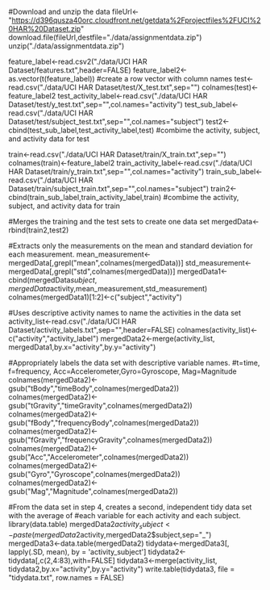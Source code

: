 
#Download and unzip the data
fileUrl<-"https://d396qusza40orc.cloudfront.net/getdata%2Fprojectfiles%2FUCI%20HAR%20Dataset.zip"
download.file(fileUrl,destfile="./data/assignmentdata.zip")
unzip("./data/assignmentdata.zip")

feature_label<-read.csv2("./data/UCI HAR Dataset/features.txt",header=FALSE)
feature_label2<-as.vector(t(feature_label))                                           #create a row vector with column names
test<-read.csv("./data/UCI HAR Dataset/test/X_test.txt",sep="")
colnames(test)<-feature_label2
test_activity_label<-read.csv("./data/UCI HAR Dataset/test/y_test.txt",sep="",col.names="activity")
test_sub_label<-read.csv("./data/UCI HAR Dataset/test/subject_test.txt",sep="",col.names="subject")
test2<-cbind(test_sub_label,test_activity_label,test)                                 #combime the activity, subject, and activity data for test

train<-read.csv("./data/UCI HAR Dataset/train/X_train.txt",sep="")
colnames(train)<-feature_label2
train_activity_label<-read.csv("./data/UCI HAR Dataset/train/y_train.txt",sep="",col.names="activity")
train_sub_label<-read.csv("./data/UCI HAR Dataset/train/subject_train.txt",sep="",col.names="subject")
train2<-cbind(train_sub_label,train_activity_label,train)                             #combime the activity, subject, and activity data for train

#Merges the training and the test sets to create one data set
mergedData<-rbind(train2,test2)

#Extracts only the measurements on the mean and standard deviation for each measurement. 
mean_measurement<-mergedData[,grepl("mean",colnames(mergedData))]
std_measurement<-mergedData[,grepl("std",colnames(mergedData))]
mergedData1<-cbind(mergedData$subject,mergedData$activity,mean_measurement,std_measurement)
colnames(mergedData1)[1:2]<-c("subject","activity")

#Uses descriptive activity names to name the activities in the data set
activity_list<-read.csv("./data/UCI HAR Dataset/activity_labels.txt",sep="",header=FALSE)
colnames(activity_list)<-c("activity","activity_label")
mergedData2<-merge(activity_list, mergedData1,by.x="activity",by.y="activity")

#Appropriately labels the data set with descriptive variable names. 
#t=time, f=frequency, Acc=Accelerometer,Gyro=Gyroscope, Mag=Magnitude
colnames(mergedData2)<-gsub("tBody","timeBody",colnames(mergedData2))
colnames(mergedData2)<-gsub("tGravity","timeGravity",colnames(mergedData2))
colnames(mergedData2)<-gsub("fBody","frequencyBody",colnames(mergedData2))
colnames(mergedData2)<-gsub("fGravity","frequencyGravity",colnames(mergedData2))
colnames(mergedData2)<-gsub("Acc","Accelerometer",colnames(mergedData2))
colnames(mergedData2)<-gsub("Gyro","Gyroscope",colnames(mergedData2))
colnames(mergedData2)<-gsub("Mag","Magnitude",colnames(mergedData2))

#From the data set in step 4, creates a second, independent tidy data set with the average of 
#each variable for each activity and each subject.
library(data.table)
mergedData2$activity_subject<-paste(mergedData2$activity,mergedData2$subject,sep="_")
mergedData3<-data.table(mergedData2)
tidydata<-mergedData3[, lapply(.SD, mean), by = 'activity_subject']
tidydata2<-tidydata[,c(2,4:83),with=FALSE]
tidydata3<-merge(activity_list, tidydata2,by.x="activity",by.y="activity")
write.table(tidydata3, file = "tidydata.txt", row.names = FALSE)

